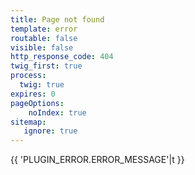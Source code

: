 ```yaml
---
title: Page not found
template: error
routable: false
visible: false
http_response_code: 404
twig_first: true
process:
  twig: true
expires: 0
pageOptions:
    noIndex: true
sitemap:
   ignore: true
---
```


{{ 'PLUGIN_ERROR.ERROR_MESSAGE'|t }}